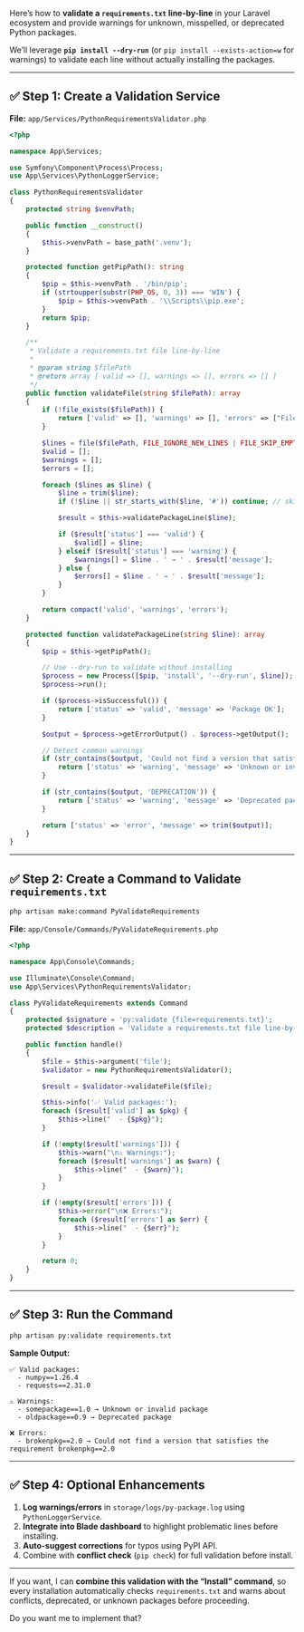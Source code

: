 Here’s how to **validate a `requirements.txt` line-by-line** in your Laravel ecosystem and provide warnings for unknown, misspelled, or deprecated Python packages.

We’ll leverage **`pip install --dry-run`** (or `pip install --exists-action=w` for warnings) to validate each line without actually installing the packages.

---

## ✅ Step 1: Create a Validation Service

**File:** `app/Services/PythonRequirementsValidator.php`

```php
<?php

namespace App\Services;

use Symfony\Component\Process\Process;
use App\Services\PythonLoggerService;

class PythonRequirementsValidator
{
    protected string $venvPath;

    public function __construct()
    {
        $this->venvPath = base_path('.venv');
    }

    protected function getPipPath(): string
    {
        $pip = $this->venvPath . '/bin/pip';
        if (strtoupper(substr(PHP_OS, 0, 3)) === 'WIN') {
            $pip = $this->venvPath . '\\Scripts\\pip.exe';
        }
        return $pip;
    }

    /**
     * Validate a requirements.txt file line-by-line
     *
     * @param string $filePath
     * @return array [ valid => [], warnings => [], errors => [] ]
     */
    public function validateFile(string $filePath): array
    {
        if (!file_exists($filePath)) {
            return ['valid' => [], 'warnings' => [], 'errors' => ["File not found: {$filePath}"]];
        }

        $lines = file($filePath, FILE_IGNORE_NEW_LINES | FILE_SKIP_EMPTY_LINES);
        $valid = [];
        $warnings = [];
        $errors = [];

        foreach ($lines as $line) {
            $line = trim($line);
            if (!$line || str_starts_with($line, '#')) continue; // skip comments

            $result = $this->validatePackageLine($line);

            if ($result['status'] === 'valid') {
                $valid[] = $line;
            } elseif ($result['status'] === 'warning') {
                $warnings[] = $line . ' → ' . $result['message'];
            } else {
                $errors[] = $line . ' → ' . $result['message'];
            }
        }

        return compact('valid', 'warnings', 'errors');
    }

    protected function validatePackageLine(string $line): array
    {
        $pip = $this->getPipPath();

        // Use --dry-run to validate without installing
        $process = new Process([$pip, 'install', '--dry-run', $line]);
        $process->run();

        if ($process->isSuccessful()) {
            return ['status' => 'valid', 'message' => 'Package OK'];
        }

        $output = $process->getErrorOutput() . $process->getOutput();

        // Detect common warnings
        if (str_contains($output, 'Could not find a version that satisfies')) {
            return ['status' => 'warning', 'message' => 'Unknown or invalid package'];
        }

        if (str_contains($output, 'DEPRECATION')) {
            return ['status' => 'warning', 'message' => 'Deprecated package'];
        }

        return ['status' => 'error', 'message' => trim($output)];
    }
}
```

---

## ✅ Step 2: Create a Command to Validate `requirements.txt`

```bash
php artisan make:command PyValidateRequirements
```

**File:** `app/Console/Commands/PyValidateRequirements.php`

```php
<?php

namespace App\Console\Commands;

use Illuminate\Console\Command;
use App\Services\PythonRequirementsValidator;

class PyValidateRequirements extends Command
{
    protected $signature = 'py:validate {file=requirements.txt}';
    protected $description = 'Validate a requirements.txt file line-by-line';

    public function handle()
    {
        $file = $this->argument('file');
        $validator = new PythonRequirementsValidator();

        $result = $validator->validateFile($file);

        $this->info('✅ Valid packages:');
        foreach ($result['valid'] as $pkg) {
            $this->line("  - {$pkg}");
        }

        if (!empty($result['warnings'])) {
            $this->warn("\n⚠ Warnings:");
            foreach ($result['warnings'] as $warn) {
                $this->line("  - {$warn}");
            }
        }

        if (!empty($result['errors'])) {
            $this->error("\n❌ Errors:");
            foreach ($result['errors'] as $err) {
                $this->line("  - {$err}");
            }
        }

        return 0;
    }
}
```

---

## ✅ Step 3: Run the Command

```bash
php artisan py:validate requirements.txt
```

**Sample Output:**

```
✅ Valid packages:
  - numpy==1.26.4
  - requests==2.31.0

⚠ Warnings:
  - somepackage==1.0 → Unknown or invalid package
  - oldpackage==0.9 → Deprecated package

❌ Errors:
  - brokenpkg==2.0 → Could not find a version that satisfies the requirement brokenpkg==2.0
```

---

## ✅ Step 4: Optional Enhancements

1. **Log warnings/errors** in `storage/logs/py-package.log` using `PythonLoggerService`.
2. **Integrate into Blade dashboard** to highlight problematic lines before installing.
3. **Auto-suggest corrections** for typos using PyPI API.
4. Combine with **conflict check** (`pip check`) for full validation before install.

---

If you want, I can **combine this validation with the “Install” command**, so every installation automatically checks `requirements.txt` and warns about conflicts, deprecated, or unknown packages before proceeding.

Do you want me to implement that?
